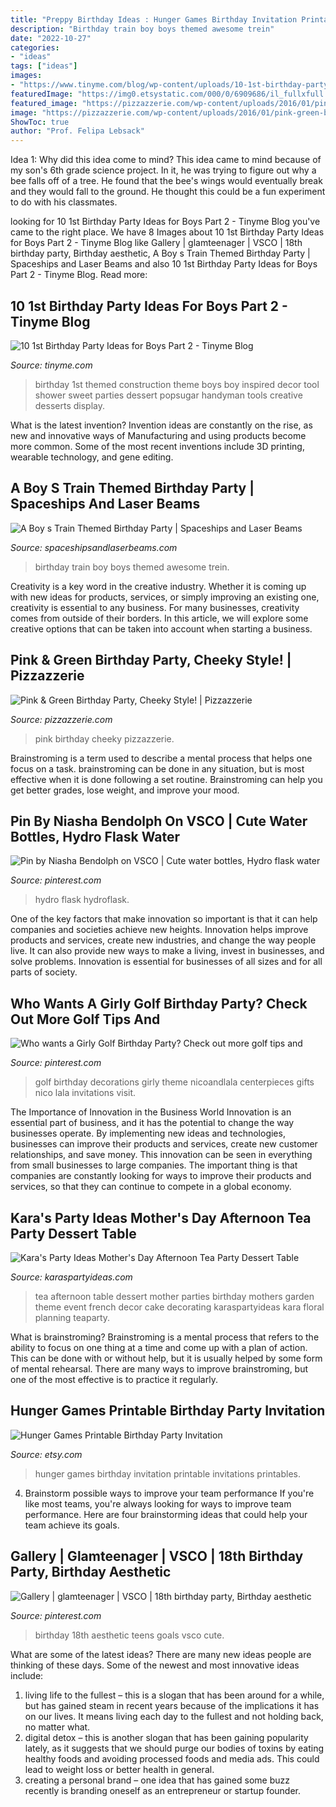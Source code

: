 ```yaml
---
title: "Preppy Birthday Ideas : Hunger Games Birthday Invitation Printable Invitations Printables"
description: "Birthday train boy boys themed awesome trein"
date: "2022-10-27"
categories:
- "ideas"
tags: ["ideas"]
images:
- "https://www.tinyme.com/blog/wp-content/uploads/10-1st-birthday-party-ideas-for-boys-part-2/10-1st-Birthday-Party-Ideas-for-Boys-Part-2-10.jpg"
featuredImage: "https://img0.etsystatic.com/000/0/6909686/il_fullxfull.345755446.jpg"
featured_image: "https://pizzazzerie.com/wp-content/uploads/2016/01/pink-green-birthday-party-12.jpg"
image: "https://pizzazzerie.com/wp-content/uploads/2016/01/pink-green-birthday-party-12.jpg"
ShowToc: true
author: "Prof. Felipa Lebsack"
---
```



Idea 1: Why did this idea come to mind?
This idea came to mind because of my son's 6th grade science project. In it, he was trying to figure out why a bee falls off of a tree. He found that the bee's wings would eventually break and they would fall to the ground. He thought this could be a fun experiment to do with his classmates.

	

		
looking for 10 1st Birthday Party Ideas for Boys Part 2 - Tinyme Blog you've came to the right place. We have 8 Images about 10 1st Birthday Party Ideas for Boys Part 2 - Tinyme Blog like Gallery | glamteenager | VSCO | 18th birthday party, Birthday aesthetic, A Boy s Train Themed Birthday Party | Spaceships and Laser Beams and also 10 1st Birthday Party Ideas for Boys Part 2 - Tinyme Blog. Read more:
		
    
## 10 1st Birthday Party Ideas For Boys Part 2 - Tinyme Blog

<img loading=lazy src="https://www.tinyme.com/blog/wp-content/uploads/10-1st-birthday-party-ideas-for-boys-part-2/10-1st-Birthday-Party-Ideas-for-Boys-Part-2-10.jpg" onerror="this.onerror=null;this.src='https://tse2.mm.bing.net/th?id=OIP.Y2bryDyYgBnQd9u2UjhMGAHaLH&amp;pid=15.1';" alt="10 1st Birthday Party Ideas for Boys Part 2 - Tinyme Blog">

_Source: tinyme.com_

>birthday 1st themed construction theme boys boy inspired decor tool shower sweet parties dessert popsugar handyman tools creative desserts display. 

	

What is the latest invention?
Invention ideas are constantly on the rise, as new and innovative ways of Manufacturing and using products become more common. Some of the most recent inventions include 3D printing, wearable technology, and gene editing.

    
## A Boy S Train Themed Birthday Party | Spaceships And Laser Beams

<img loading=lazy src="http://spaceshipsandlaserbeams.com/wp-content/uploads/2015/09/train-birthday-party-ideas.jpg" onerror="this.onerror=null;this.src='https://tse1.mm.bing.net/th?id=OIP.Ktnl4IjrqaZJbCB8yoaqUAHaLH&amp;pid=15.1';" alt="A Boy s Train Themed Birthday Party | Spaceships and Laser Beams">

_Source: spaceshipsandlaserbeams.com_

>birthday train boy boys themed awesome trein. 

	

Creativity is a key word in the creative industry. Whether it is coming up with new ideas for products, services, or simply improving an existing one, creativity is essential to any business. For many businesses, creativity comes from outside of their borders. In this article, we will explore some creative options that can be taken into account when starting a business.

    
## Pink &amp; Green Birthday Party, Cheeky Style! | Pizzazzerie

<img loading=lazy src="https://pizzazzerie.com/wp-content/uploads/2016/01/pink-green-birthday-party-12.jpg" onerror="this.onerror=null;this.src='https://tse1.mm.bing.net/th?id=OIP.jbbj8TTygk0zpXXsnjsw6QHaLP&amp;pid=15.1';" alt="Pink &amp; Green Birthday Party, Cheeky Style! | Pizzazzerie">

_Source: pizzazzerie.com_

>pink birthday cheeky pizzazzerie. 

	

Brainstroming is a term used to describe a mental process that helps one focus on a task. brainstroming can be done in any situation, but is most effective when it is done following a set routine. Brainstroming can help you get better grades, lose weight, and improve your mood.

    
## Pin By Niasha Bendolph On VSCO | Cute Water Bottles, Hydro Flask Water

<img loading=lazy src="https://i.pinimg.com/originals/88/99/82/889982025bb721f82887ee7cc30988e9.jpg" onerror="this.onerror=null;this.src='https://tse2.mm.bing.net/th?id=OIP.QSj76Uz7Hjqv_PYU4QxxlgHaJ4&amp;pid=15.1';" alt="Pin by Niasha Bendolph on VSCO | Cute water bottles, Hydro flask water">

_Source: pinterest.com_

>hydro flask hydroflask. 

	

One of the key factors that make innovation so important is that it can help companies and societies achieve new heights. Innovation helps improve products and services, create new industries, and change the way people live. It can also provide new ways to make a living, invest in businesses, and solve problems. Innovation is essential for businesses of all sizes and for all parts of society.

    
## Who Wants A Girly Golf Birthday Party? Check Out More Golf Tips And

<img loading=lazy src="https://i.pinimg.com/originals/44/a6/5f/44a65fe28363078ff4683d3f2e6202a1.jpg" onerror="this.onerror=null;this.src='https://tse4.mm.bing.net/th?id=OIP.t44Jf_DlgT2vrPIT6TPGMgHaLI&amp;pid=15.1';" alt="Who wants a Girly Golf Birthday Party? Check out more golf tips and">

_Source: pinterest.com_

>golf birthday decorations girly theme nicoandlala centerpieces gifts nico lala invitations visit. 

	

The Importance of Innovation in the Business World
Innovation is an essential part of business, and it has the potential to change the way businesses operate. By implementing new ideas and technologies, businesses can improve their products and services, create new customer relationships, and save money. This innovation can be seen in everything from small businesses to large companies. The important thing is that companies are constantly looking for ways to improve their products and services, so that they can continue to compete in a global economy.

    
## Kara&#039;s Party Ideas Mother&#039;s Day Afternoon Tea Party Dessert Table

<img loading=lazy src="https://karaspartyideas.com/wp-content/uploads/2014/05/motherparty.jpg" onerror="this.onerror=null;this.src='https://tse1.mm.bing.net/th?id=OIP.-wsIKsDa_1qovbIVblU29wHaDJ&amp;pid=15.1';" alt="Kara&#039;s Party Ideas Mother&#039;s Day Afternoon Tea Party Dessert Table">

_Source: karaspartyideas.com_

>tea afternoon table dessert mother parties birthday mothers garden theme event french decor cake decorating karaspartyideas kara floral planning teaparty. 

	

What is brainstroming? Brainstroming is a mental process that refers to the ability to focus on one thing at a time and come up with a plan of action. This can be done with or without help, but it is usually helped by some form of mental rehearsal. There are many ways to improve brainstroming, but one of the most effective is to practice it regularly.

    
## Hunger Games Printable Birthday Party Invitation

<img loading=lazy src="https://img0.etsystatic.com/000/0/6909686/il_fullxfull.345755446.jpg" onerror="this.onerror=null;this.src='https://tse4.mm.bing.net/th?id=OIP.hPHUpwT_WxuFytpB_O0flAHaJl&amp;pid=15.1';" alt="Hunger Games Printable Birthday Party Invitation">

_Source: etsy.com_

>hunger games birthday invitation printable invitations printables. 

	

4. Brainstorm possible ways to improve your team performance
If you're like most teams, you're always looking for ways to improve team performance. Here are four brainstorming ideas that could help your team achieve its goals.

    
## Gallery | Glamteenager | VSCO | 18th Birthday Party, Birthday Aesthetic

<img loading=lazy src="https://i.pinimg.com/736x/ed/2e/83/ed2e8376fa2892d1679d92947761c5f5.jpg" onerror="this.onerror=null;this.src='https://tse1.mm.bing.net/th?id=OIP.cZx-ypBPM4VvWovgv1jS_QHaJq&amp;pid=15.1';" alt="Gallery | glamteenager | VSCO | 18th birthday party, Birthday aesthetic">

_Source: pinterest.com_

>birthday 18th aesthetic teens goals vsco cute. 

	

What are some of the latest ideas?
There are many new ideas people are thinking of these days. Some of the newest and most innovative ideas include: 
1. living life to the fullest – this is a slogan that has been around for a while, but has gained steam in recent years because of the implications it has on our lives. It means living each day to the fullest and not holding back, no matter what. 
2. digital detox – this is another slogan that has been gaining popularity lately, as it suggests that we should purge our bodies of toxins by eating healthy foods and avoiding processed foods and media ads. This could lead to weight loss or better health in general. 
3. creating a personal brand – one idea that has gained some buzz recently is branding oneself as an entrepreneur or startup founder.

